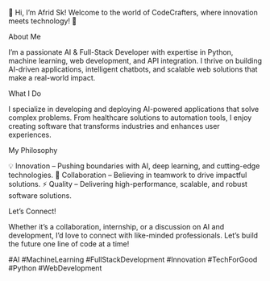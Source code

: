 
👋 Hi, I’m Afrid Sk!
Welcome to the world of CodeCrafters, where innovation meets technology! 🚀

About Me

I’m a passionate AI & Full-Stack Developer with expertise in Python, machine learning, web development, and API integration. I thrive on building AI-driven applications, intelligent chatbots, and scalable web solutions that make a real-world impact.

What I Do

I specialize in developing and deploying AI-powered applications that solve complex problems. From healthcare solutions to automation tools, I enjoy creating software that transforms industries and enhances user experiences.

My Philosophy

💡 Innovation – Pushing boundaries with AI, deep learning, and cutting-edge technologies.
🤝 Collaboration – Believing in teamwork to drive impactful solutions.
⚡ Quality – Delivering high-performance, scalable, and robust software solutions.

Let’s Connect!

Whether it’s a collaboration, internship, or a discussion on AI and development, I’d love to connect with like-minded professionals. Let’s build the future one line of code at a time!

#AI #MachineLearning #FullStackDevelopment #Innovation #TechForGood #Python #WebDevelopment
